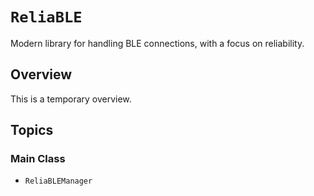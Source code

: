 # ``ReliaBLE``

Modern library for handling BLE connections, with a focus on reliability.

## Overview

This is a temporary overview.

## Topics

### Main Class

- ``ReliaBLEManager``
